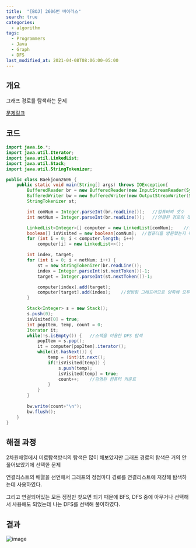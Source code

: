 ```yaml
---
title:  "[BOJ] 2606번 바이러스"
search: true
categories: 
  - algorithm
tags:
  - Programmers
  - Java
  - Graph
  - DFS
last_modified_at: 2021-04-08T08:06:00-05:00
---
```


## 개요

그래프 경로를 탐색하는 문제

[문제링크](https://www.acmicpc.net/problem/2606)


## 코드

```java
import java.io.*;
import java.util.Iterator;
import java.util.LinkedList;
import java.util.Stack;
import java.util.StringTokenizer;

public class Baekjoon2606 {
    public static void main(String[] args) throws IOException{
        BufferedReader br = new BufferedReader(new InputStreamReader(System.in));
        BufferedWriter bw = new BufferedWriter(new OutputStreamWriter(System.out));
        StringTokenizer st;

        int comNum = Integer.parseInt(br.readLine());   //컴퓨터의 갯수
        int netNum = Integer.parseInt(br.readLine());   //연결된 경로의 갯수

        LinkedList<Integer>[] computer = new LinkedList[comNum];    //컴퓨터의 연결경로 저장
        boolean[] isVisited = new boolean[comNum];  //컴퓨터를 방문했는지 확인하는 배열
        for (int i = 0; i < computer.length; i++) 
            computer[i] = new LinkedList<>();

        int index, target;
        for (int i = 0; i < netNum; i++) {
            st = new StringTokenizer(br.readLine());
            index = Integer.parseInt(st.nextToken())-1;
            target = Integer.parseInt(st.nextToken())-1;

            computer[index].add(target);
            computer[target].add(index);    //양뱡향 그래프이므로 양쪽에 모두 경로를 추가해줌
        }

        Stack<Integer> s = new Stack();
        s.push(0);
        isVisited[0] = true;
        int popItem, temp, count = 0;
        Iterator it;
        while(!s.isEmpty()) {   //스택을 이용한 DFS 탐색
            popItem = s.pop();
            it = computer[popItem].iterator();
            while(it.hasNext()) {
                temp = (int)it.next();
                if(!isVisited[temp]) {
                    s.push(temp);
                    isVisited[temp] = true;
                    count++;    //감염된 컴퓨터 카운트
                }
            }
        }
        
        bw.write(count+"\n");
        bw.flush();
    }
}
```

## 해결 과정

2차원배열에서 미로탐색방식의 탐색은 많이 해보았지만 그래프 경로의 탐색은 거의 안 풀어보았기에 선택한 문제

연결리스트의 배열을 선언해서 그래프의 정점마다 경로를 연결리스트에 저장해 탐색하는데 사용하였다.

그리고 연결되어있는 모든 정점만 찾으면 되기 때문에 BFS, DFS 중에 아무거나 선택해서 사용해도 되었는데 나는 DFS를 선택해 풀이하였다.

## 결과

![image](https://user-images.githubusercontent.com/47655983/113974249-90eed200-9878-11eb-9799-a0651ef221af.png)